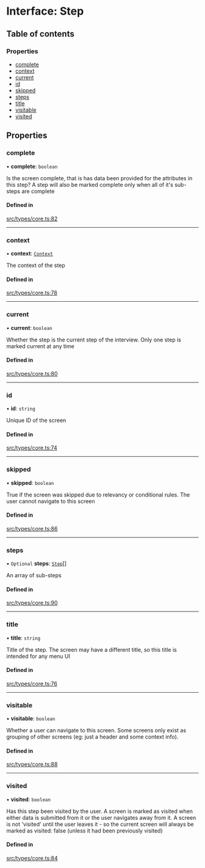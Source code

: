 # Interface: Step

## Table of contents

### Properties

- [complete](../wiki/Step#complete)
- [context](../wiki/Step#context)
- [current](../wiki/Step#current)
- [id](../wiki/Step#id)
- [skipped](../wiki/Step#skipped)
- [steps](../wiki/Step#steps)
- [title](../wiki/Step#title)
- [visitable](../wiki/Step#visitable)
- [visited](../wiki/Step#visited)

## Properties

### complete

• **complete**: `boolean`

Is the screen complete, that is has data been provided for the attributes in this step? A step will also be marked complete only when all of it's sub-steps are complete

#### Defined in

[src/types/core.ts:82](https://github.com/decisively-io/interview-sdk/blob/770bbcca93a518c7b415ad9d9ccd638fa2cf2acf/src/types/core.ts#L82)

___

### context

• **context**: [`Context`](../wiki/Context)

The context of the step

#### Defined in

[src/types/core.ts:78](https://github.com/decisively-io/interview-sdk/blob/770bbcca93a518c7b415ad9d9ccd638fa2cf2acf/src/types/core.ts#L78)

___

### current

• **current**: `boolean`

Whether the step is the current step of the interview. Only one step is marked current at any time

#### Defined in

[src/types/core.ts:80](https://github.com/decisively-io/interview-sdk/blob/770bbcca93a518c7b415ad9d9ccd638fa2cf2acf/src/types/core.ts#L80)

___

### id

• **id**: `string`

Unique ID of the screen

#### Defined in

[src/types/core.ts:74](https://github.com/decisively-io/interview-sdk/blob/770bbcca93a518c7b415ad9d9ccd638fa2cf2acf/src/types/core.ts#L74)

___

### skipped

• **skipped**: `boolean`

True if the screen was skipped due to relevancy or conditional rules. The user cannot navigate to this screen

#### Defined in

[src/types/core.ts:86](https://github.com/decisively-io/interview-sdk/blob/770bbcca93a518c7b415ad9d9ccd638fa2cf2acf/src/types/core.ts#L86)

___

### steps

• `Optional` **steps**: [`Step`](../wiki/Step)[]

An array of sub-steps

#### Defined in

[src/types/core.ts:90](https://github.com/decisively-io/interview-sdk/blob/770bbcca93a518c7b415ad9d9ccd638fa2cf2acf/src/types/core.ts#L90)

___

### title

• **title**: `string`

Title of the step. The screen may have a different title, so this title is intended for any menu UI

#### Defined in

[src/types/core.ts:76](https://github.com/decisively-io/interview-sdk/blob/770bbcca93a518c7b415ad9d9ccd638fa2cf2acf/src/types/core.ts#L76)

___

### visitable

• **visitable**: `boolean`

Whether a user can navigate to this screen. Some screens only exist as grouping of other screens (eg: just a header and some context info).

#### Defined in

[src/types/core.ts:88](https://github.com/decisively-io/interview-sdk/blob/770bbcca93a518c7b415ad9d9ccd638fa2cf2acf/src/types/core.ts#L88)

___

### visited

• **visited**: `boolean`

Has this step been visited by the user. A screen is marked as visited when either data is submitted from it or the user navigates away from it. A screen is not 'visited' until the user leaves it - so the current screen will always be marked as visited: false (unless it had been previously visited)

#### Defined in

[src/types/core.ts:84](https://github.com/decisively-io/interview-sdk/blob/770bbcca93a518c7b415ad9d9ccd638fa2cf2acf/src/types/core.ts#L84)
